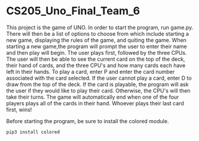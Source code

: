 # CS205_Uno_Final_Team_6
This project is the game of UNO. In order to start the program, run game.py.
There will then be a list of options to choose from which include starting a new game,
displaying the rules of the game, and quiting the game. When starting a new game,the program
will prompt the user to enter their name and then play will begin. The user plays
first, followed by the three CPUs. The user will then be able to see the current card
on the top of the deck, their hand of cards, and the three CPU's and how many cards
each have left in their hands. To play a card, enter P and enter the card number associated
with the card selected. If the user cannot play a card, enter D to draw from the top of the
deck. If the card is playable, the program will ask the user if they would like to play their
card. Otherwise, the CPU's will then take their turns. The game will automatically end when
one of the four players plays all of the cards in their hand. Whoever plays their last card
first, wins!

Before starting the program, be sure to install the colored module.

    pip3 install colored
